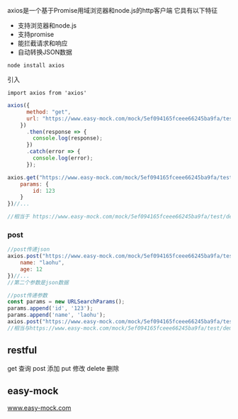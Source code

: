 axios是一个基于Promise用域浏览器和node.js的http客户端
它具有以下特征

+ 支持浏览器和node.js
+ 支持promise
+ 能拦截请求和响应
+ 自动转换JSON数据

`node install axios`

引入

`import axios from 'axios'`

```js
axios({
      method: "get",
      url: "https://www.easy-mock.com/mock/5ef094165fceee66245ba9fa/test/demo1?id=123"
    })
      .then(response => {
        console.log(response);
      })
      .catch(error => {
        console.log(error);
      });
```

```js
axios.get("https://www.easy-mock.com/mock/5ef094165fceee66245ba9fa/test/demo1", {
    params: {
        id: 123
    }
})//...

//相当于 https://www.easy-mock.com/mock/5ef094165fceee66245ba9fa/test/demo1?id=123

```

### post

```js
//post传递json
axios.post("https://www.easy-mock.com/mock/5ef094165fceee66245ba9fa/test/demo1", {
    name: "laohu",
    age: 12
})//...
//第二个参数是json数据

//post传递参数
const params = new URLSearchParams();
params.append('id', '123');
params.append('name', 'laohu');
axios.post("https://www.easy-mock.com/mock/5ef094165fceee66245ba9fa/test/demo1", params)//...
//相当与https://www.easy-mock.com/mock/5ef094165fceee66245ba9fa/test/demo1?id=123&name=laohu  

```


## restful

get 查询
post 添加
put 修改
delete 删除


## easy-mock

www.easy-mock.com